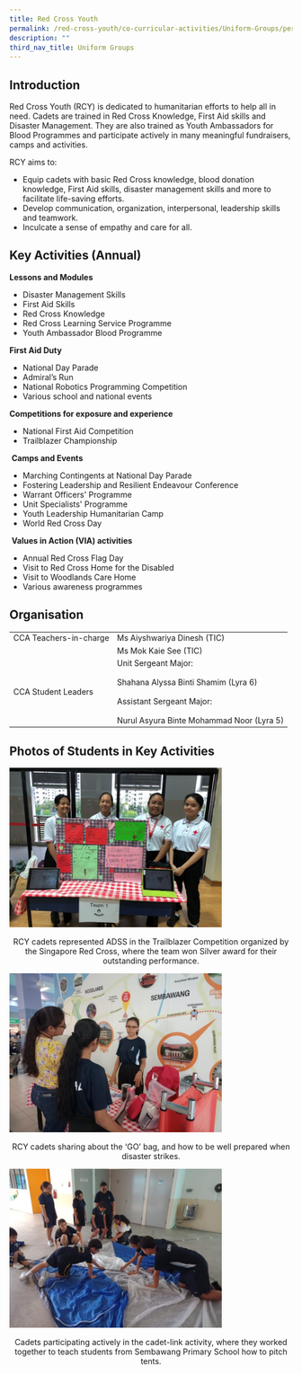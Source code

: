 ```yaml
---
title: Red Cross Youth
permalink: /red-cross-youth/co-curricular-activities/Uniform-Groups/permalink
description: ""
third_nav_title: Uniform Groups
---
```

Introduction
------------

Red Cross Youth (RCY) is dedicated to humanitarian efforts to help all in need. Cadets are trained in Red Cross Knowledge, First Aid skills and Disaster Management. They are also trained as Youth Ambassadors for Blood Programmes and participate actively in many meaningful fundraisers, camps and activities.

  

RCY aims to:

*   Equip cadets with basic Red Cross knowledge, blood donation knowledge, First Aid skills, disaster management skills and more to facilitate life-saving efforts.
*   Develop communication, organization, interpersonal, leadership skills and teamwork.
*   Inculcate a sense of empathy and care for all.

Key Activities (Annual)
-----------------------

**Lessons and Modules**  

*   Disaster Management Skills
*   First Aid Skills
*   Red Cross Knowledge
*   Red Cross Learning Service Programme
*   Youth Ambassador Blood Programme

**First Aid Duty**  

*   National Day Parade
*   Admiral’s Run
*   National Robotics Programming Competition
*   Various school and national events

**Competitions for exposure and experience**  

*   National First Aid Competition
*   Trailblazer Championship

 **Camps and Events**  

*   Marching Contingents at National Day Parade
*   Fostering Leadership and Resilient Endeavour Conference
*   Warrant Officers' Programme
*   Unit Specialists' Programme
*   Youth Leadership Humanitarian Camp
*   World Red Cross Day

 **Values in Action (VIA) activities**  

*   Annual Red Cross Flag Day
*   Visit to Red Cross Home for the Disabled
*   Visit to Woodlands Care Home
*   Various awareness programmes

Organisation
------------
|  |  |
|---|---|
| CCA Teachers-in-charge | Ms  Aiyshwariya Dinesh (TIC) |
|   | Ms Mok Kaie See (TIC) |
| CCA Student Leaders | Unit Sergeant Major:<br><br>Shahana Alyssa Binti Shamim (Lyra 6)<br><br>Assistant Sergeant Major:<br><br>Nurul Asyura Binte Mohammad Noor (Lyra 5) |

Photos of Students in Key Activities
------------------------------------

<img src="/images/rc1.jpg"
		 style="width:75%">

<p style="text-align: center;">RCY cadets represented ADSS in the Trailblazer Competition organized by the Singapore Red Cross, where the team won Silver award for their outstanding performance.</p>

<img src="/images/rc2.jpg"
		 style="width:75%">

<p style="text-align: center;">RCY cadets sharing about the ‘GO’ bag, and how to be well prepared when disaster strikes.</p>

<img src="/images/rc3.jpg"
		 style="width:75%">

<p style="text-align: center;">Cadets participating actively in the cadet-link activity, where they worked together to teach students from Sembawang Primary School how to pitch tents.</p>